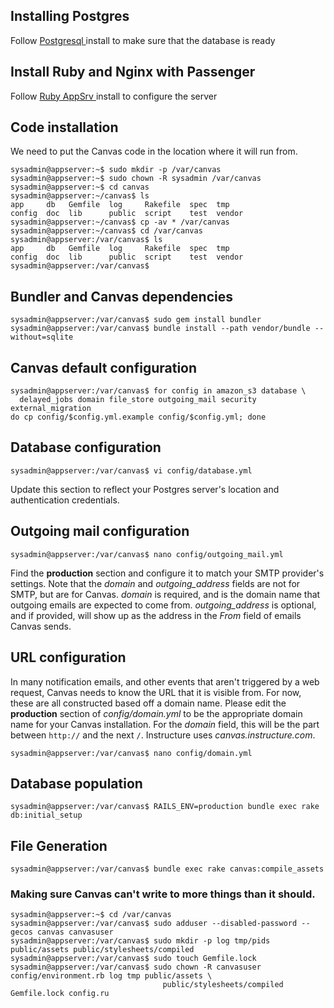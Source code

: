 ## Installing Postgres
Follow [Postgresql ](https://github.com/m-narayan/beacon/wiki/Postgresql-Config) install to make sure that the database is ready

## Install Ruby and Nginx with Passenger  

Follow [Ruby AppSrv ](https://github.com/m-narayan/beacon/wiki/Ruby-AppSrv-config) install to configure the server

## Code installation

We need to put the Canvas code in the location where it will run from. 

    sysadmin@appserver:~$ sudo mkdir -p /var/canvas
    sysadmin@appserver:~$ sudo chown -R sysadmin /var/canvas
    sysadmin@appserver:~$ cd canvas
    sysadmin@appserver:~/canvas$ ls
    app     db   Gemfile  log     Rakefile  spec  tmp
    config  doc  lib      public  script    test  vendor
    sysadmin@appserver:~/canvas$ cp -av * /var/canvas
    sysadmin@appserver:~/canvas$ cd /var/canvas
    sysadmin@appserver:/var/canvas$ ls
    app     db   Gemfile  log     Rakefile  spec  tmp
    config  doc  lib      public  script    test  vendor
    sysadmin@appserver:/var/canvas$


## Bundler and Canvas dependencies

    sysadmin@appserver:/var/canvas$ sudo gem install bundler
    sysadmin@appserver:/var/canvas$ bundle install --path vendor/bundle --without=sqlite

## Canvas default configuration

    sysadmin@appserver:/var/canvas$ for config in amazon_s3 database \
      delayed_jobs domain file_store outgoing_mail security external_migration
    do cp config/$config.yml.example config/$config.yml; done

## Database configuration

    sysadmin@appserver:/var/canvas$ vi config/database.yml

Update this section to reflect your Postgres server's location and authentication credentials. 

## Outgoing mail configuration

    sysadmin@appserver:/var/canvas$ nano config/outgoing_mail.yml

Find the **production** section and configure it to match your SMTP provider's settings. Note that the *domain* and *outgoing_address* fields are not for SMTP, but are for Canvas. *domain* is required, and is the domain name that outgoing emails are expected to come from. *outgoing_address* is optional, and if provided, will show up as the address in the *From* field of emails Canvas sends.


## URL configuration

In many notification emails, and other events that aren't triggered by a web request, Canvas needs to know the URL that it is visible from. For now, these are all constructed based off a domain name. Please edit the **production** section of *config/domain.yml* to be the appropriate domain name for your Canvas installation. For the *domain* field, this will be the part between `http://` and the next `/`. Instructure uses *canvas.instructure.com*.

    sysadmin@appserver:/var/canvas$ nano config/domain.yml

## Database population

    sysadmin@appserver:/var/canvas$ RAILS_ENV=production bundle exec rake db:initial_setup

## File Generation

    sysadmin@appserver:/var/canvas$ bundle exec rake canvas:compile_assets

### Making sure Canvas can't write to more things than it should.

    sysadmin@appserver:~$ cd /var/canvas
    sysadmin@appserver:/var/canvas$ sudo adduser --disabled-password --gecos canvas canvasuser
    sysadmin@appserver:/var/canvas$ sudo mkdir -p log tmp/pids public/assets public/stylesheets/compiled
    sysadmin@appserver:/var/canvas$ sudo touch Gemfile.lock
    sysadmin@appserver:/var/canvas$ sudo chown -R canvasuser config/environment.rb log tmp public/assets \
                                      public/stylesheets/compiled Gemfile.lock config.ru